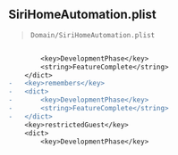 ## SiriHomeAutomation.plist

> `Domain/SiriHomeAutomation.plist`

```diff

 		<key>DevelopmentPhase</key>
 		<string>FeatureComplete</string>
 	</dict>
-	<key>remembers</key>
-	<dict>
-		<key>DevelopmentPhase</key>
-		<string>FeatureComplete</string>
-	</dict>
 	<key>restrictedGuest</key>
 	<dict>
 		<key>DevelopmentPhase</key>

```
